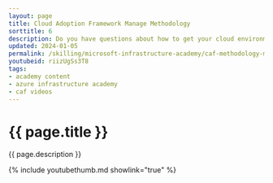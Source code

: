 ```yaml
---
layout: page
title: Cloud Adoption Framework Manage Methodology
sorttitle: 6
description: Do you have questions about how to get your cloud environment ready? Join Wayne Meyer and Thomas Mauer for a discussion of the Cloud Adoption Framework Manage methodology. You’ll learn about Azure Landing Zones, how the Cloud Adoption and Well-Architected Frameworks align, hybrid and multi-cloud scenarios, and how to organize your business and technical teams.
updated: 2024-01-05
permalink: /skilling/microsoft-infrastructure-academy/caf-methodology-manage
youtubeid: riizUgSs3T8
tags: 
- academy content
- azure infrastructure academy
- caf videos
---
```


# {{ page.title }}

{{ page.description }}

{% include youtubethumb.md showlink="true" %}